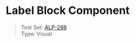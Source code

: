 # Label Block Component
> Test Set: [ALP-288](https://everfi.atlassian.net/browse/ALP-288)    
Type: Visual  

<!-- cypress/integration/labelBlock.js -->
<!-- /cypress/integration/labelBlock.js -->